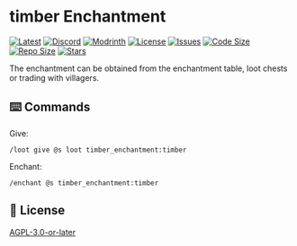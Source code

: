 # timber Enchantment

[![Latest](https://img.shields.io/github/v/release/lullaby6/timber-enchantment-data-pack?color=blueviolet&logo=github)](https://github.com/lullaby6/timber-enchantment-data-pack/releases)
[![Discord](https://img.shields.io/discord/1327308441324097681?label=discord&color=blue&logo=discord)](https://discord.gg/5UdcDa5xNC)
[![Modrinth](https://img.shields.io/modrinth/dt/timber-enchantment-data-pack?label=modrinth&logo=modrinth)](https://modrinth.com/datapack/;ly-timber-enchantment)
[![License](https://img.shields.io/github/license/lullaby6/timber-enchantment-data-pack)](https://github.com/lullaby6/timber-enchantment-data-pack/blob/main/LICENSE)
[![Issues](https://img.shields.io/github/issues/lullaby6/timber-enchantment-data-pack?color=orange&logo=github)](https://github.com/lullaby6/timber-enchantment-data-pack/issues)
[![Code Size](https://img.shields.io/github/languages/code-size/lullaby6/timber-enchantment-data-pack?color=purple&logoColor=white)](https://github.com/lullaby6/timber-enchantment-data-pack)
[![Repo Size](https://img.shields.io/github/repo-size/lullaby6/timber-enchantment-data-pack?logo=dropbox&color=red)](https://github.com/lullaby6/timber-enchantment-data-pack)
[![Stars](https://img.shields.io/github/stars/lullaby6/timber-enchantment-data-pack?logo=github&color=yellow)](https://github.com/lullaby6/timber-enchantment-data-pack/stargazers)

The enchantment can be obtained from the enchantment table, loot chests or trading with villagers.

## ⌨️ Commands

Give:

```mcfunction
/loot give @s loot timber_enchantment:timber
```

Enchant:

```mcfunction
/enchant @s timber_enchantment:timber
```

## 🪪 License

[AGPL-3.0-or-later](https://github.com/lullaby6/timber-enchantment-data-pack/blob/main/LICENSE)